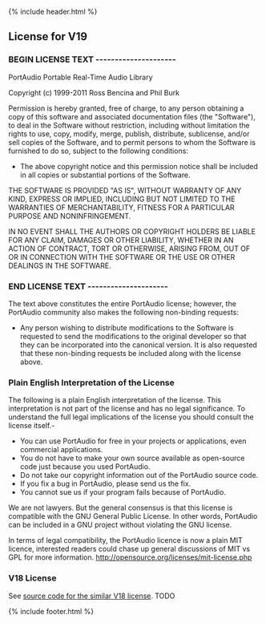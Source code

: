 {% include header.html %}

## License for V19

### BEGIN LICENSE TEXT ---------------------

PortAudio Portable Real-Time Audio Library

Copyright (c) 1999-2011 Ross Bencina and Phil Burk

Permission is hereby granted, free of charge, to any person obtaining a copy of this software and associated
documentation files (the "Software"), to deal in the Software without restriction, including without
limitation the rights to use, copy, modify, merge, publish, distribute, sublicense, and/or sell copies
of the Software, and to permit persons to whom the Software is furnished to do so, subject to the following conditions:

- The above copyright notice and this permission notice shall be included in all copies or substantial portions of the Software.

THE SOFTWARE IS PROVIDED "AS IS", WITHOUT WARRANTY OF ANY KIND, EXPRESS OR IMPLIED, INCLUDING BUT NOT LIMITED 
TO THE WARRANTIES OF MERCHANTABILITY, FITNESS FOR A PARTICULAR PURPOSE AND NONINFRINGEMENT.

IN NO EVENT SHALL THE AUTHORS OR COPYRIGHT HOLDERS BE LIABLE FOR ANY CLAIM, DAMAGES OR OTHER LIABILITY,
WHETHER IN AN ACTION OF CONTRACT, TORT OR OTHERWISE, ARISING FROM, OUT OF OR IN CONNECTION WITH THE
SOFTWARE OR THE USE OR OTHER DEALINGS IN THE SOFTWARE.

### END LICENSE TEXT ---------------------

The text above constitutes the entire PortAudio license; however, the PortAudio community also makes the following non-binding requests:

- Any person wishing to distribute modifications to the Software is requested to send the modifications to the original developer so that they can be incorporated into the canonical version. It is also requested that these non-binding requests be included along with the license above.

### Plain English Interpretation of the License

The following is a plain English interpretation of the license. This interpretation is not part of the license and has
no legal significance. To understand the full legal implications of the license you should consult the license itself.- 

- You can use PortAudio for free in your projects or applications, even commercial applications.
- You do not have to make your own source available as open-source code just because you used PortAudio.
- Do not take our copyright information out of the PortAudio source code.
- If you fix a bug in PortAudio, please send us the fix.
- You cannot sue us if your program fails because of PortAudio.

We are not lawyers. But the general consensus is that this license is compatible with the GNU General Public License.
In other words, PortAudio can be included in a GNU project without violating the GNU license.

In terms of legal compatibility, the PortAudio licence is now a plain MIT licence, interested readers
could chase up general discussions of MIT vs GPL for more information. http://opensource.org/licenses/mit-license.php

### V18 License

See [source code for the similar V18 license](http://www.portaudio.com/docs/portaudio_h_v18.txt). TODO

{% include footer.html %}
